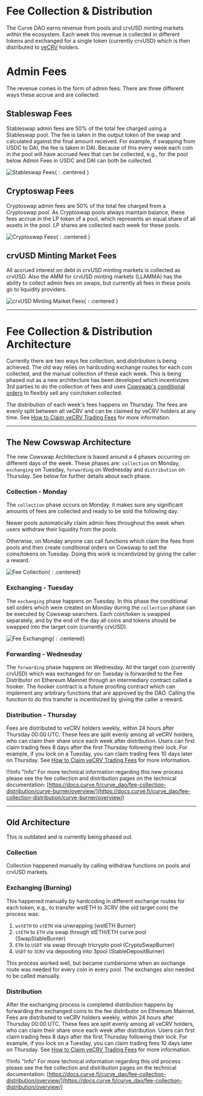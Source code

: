 <h1>Fee Collection & Distribution</h1>

The Curve DAO earns revenue from pools and crvUSD minting markets within the ecosystem.  Each week this revenue is collected in different tokens and exchanged for a single token (currently crvUSD) which is then distributed to [veCRV](../crv-token/vecrv.md) holders.

# **Admin Fees**

The revenue comes in the form of admin fees.  There are three different ways these accrue and are collected:

## **Stableswap Fees**

Stableswap admin fees are 50% of the total fee charged using a Stableswap pool.  The fee is taken in the output token of the swap and calculated against the final amount received. For example, if swapping from USDC to DAI, the fee is taken in DAI.  Because of this every week each coin in the pool will have accrued fees that can be collected, e.g., for the pool below Admin Fees in USDC and DAI can both be collected.

![Stableswap Fees](../images/governance/stableswap_fees.svg){ : .centered }

## **Cryptoswap Fees**

Cryptoswap admin fees are 50% of the total fee charged from a Cryptoswap pool.  As Cryptoswap pools always maintain balance, these fees accrue in the LP token of a pool, which represents an equal share of all assets in the pool.  LP shares are collected each week for these pools.

![Cryptoswap Fees](../images/governance/cryptoswap_fees.svg){ : .centered }

## **crvUSD Minting Market Fees**

All accrued interest on debt in crvUSD minting markets is collected as crvUSD.  Also the AMM for crvUSD minting markets (LLAMMA) has the ability to collect admin fees on swaps, but currently all fees in these pools go to liquidity providers.

![crvUSD Minting Market Fees](../images/governance/crvusd_fees.svg){ : .centered }

---

# **Fee Collection & Distribution Architecture**

Currently there are two ways fee collection, and distribution is being achieved.  The old way relies on hardcoding exchange routes for each coin collected, and the manual collection of these each week.  This is being phased out as a new architecture has been developed which incentivizes 3rd parties to do the collection of fees and uses [Cowswap's conditional orders](https://blog.cow.fi/introducing-the-programmatic-order-framework-from-cow-protocol-088a14cb0375) to flexibly sell any coin/token collected.

The distribution of each week's fees happens on Thursday.  The fees are evenly split between all veCRV and can be claimed by veCRV holders at any time.  See [How to Claim veCRV Trading Fees](./claiming-trading-fees.md) for more information.

---

## **The New Cowswap Architecture**

The new Cowswap Architecture is based around a 4 phases occurring on different days of the week.  These phases are: `collection` on Monday, `exchanging` on Tuesday, `forwarding` on Wednesday and `distribution` on Thursday.  See below for further details about each phase.

### **Collection** - Monday

The `collection` phase occurs on Monday, it makes sure any significant amounts of fees are collected and ready to be sold the following day.

Newer pools automatically claim admin fees throughout the week when users withdraw their liquidity from the pools.  

Otherwise, on Monday anyone can call functions which claim the fees from pools and then create conditional orders on Cowswap to sell the coins/tokens on Tuesday.  Doing this work is incentivized by giving the caller a reward.

![Fee Collection](../images/governance/fee_collecting_phase.svg){ : .centered}

### **Exchanging** - Tuesday

The `exchanging` phase happens on Tuesday.  In this phase the conditional sell orders which were created on Monday during the `collection` phase can be executed by Cowswap searchers.  Each coin/token is swapped separately, and by the end of the day all coins and tokens should be swapped into the target coin (currently crvUSD).

![Fee Exchanging](../images/governance/fee_exchanging_phase.svg){ : .centered}

### **Forwarding** - Wednesday

The `forwarding` phase happens on Wednesday.  All the target coin (currently crvUSD) which was exchanged for on Tuesday is forwarded to the Fee Distributor on Ethereum Mainnet through an intermediary contract called a hooker.  The hooker contract is a future proofing contract which can implement any arbitrary functions that are approved by the DAO.  Calling the function to do this transfer is incentivized by giving the caller a reward.

### **Distribution** - Thursday

Fees are distributed to veCRV holders weekly, within 24 hours after Thursday 00:00 UTC. These fees are split evenly among all veCRV holders, who can claim their share once each week after distribution. Users can first claim trading fees 8 days after the first Thursday following their lock. For example, if you lock on a Tuesday, you can claim trading fees 10 days later on Thursday. See [How to Claim veCRV Trading Fees](./claiming-trading-fees.md) for more information.

!!!info "Info"
    For more technical information regarding this new process please see the fee collection and distribution pages on the technical documentation: [https://docs.curve.fi/curve_dao/fee-collection-distribution/curve-burner/overview/](https://docs.curve.fi/curve_dao/fee-collection-distribution/curve-burner/overview/)

---

## **Old Architecture**

This is outdated and is currently being phased out.  

### **Collection**

Collection happened manually by calling withdraw functions on pools and crvUSD markets.

### **Exchanging (Burning)**

This happened manually by hardcoding in different exchange routes for each token, e.g., to transfer wstETH to 3CRV (the old target coin) the process was:

1. `wstETH` to `stETH` via unwrapping (wstETH Burner)
2. `stETH` to `ETH` via swap through stETH/ETH curve pool (SwapStableBurner)
3. `ETH` to `USDT` via swap through tricrypto pool (CryptoSwapBurner)
4. `USDT` to `3CRV` via depositing into 3pool (StableDepositBurner)

This process worked well, but became cumbersome when an exchange route was needed for every coin in every pool.  The exchanges also needed to be called manually.

### **Distribution**

After the exchanging process is completed distribution happens by forwarding the exchanged coins to the fee distributor on Ethereum Mainnet.  Fees are distributed to veCRV holders weekly, within 24 hours after Thursday 00:00 UTC. These fees are split evenly among all veCRV holders, who can claim their share once each week after distribution. Users can first claim trading fees 8 days after the first Thursday following their lock. For example, if you lock on a Tuesday, you can claim trading fees 10 days later on Thursday. See [How to Claim veCRV Trading Fees](./claiming-trading-fees.md) for more information.

!!!info "Info"
    For more technical information regarding this old process please see the fee collection and distribution pages on the technical documentation: [https://docs.curve.fi/curve_dao/fee-collection-distribution/overview/](https://docs.curve.fi/curve_dao/fee-collection-distribution/overview/)